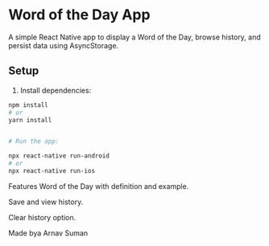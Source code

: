 # Word of the Day App

A simple React Native app to display a Word of the Day, browse history, and persist data using AsyncStorage.

## Setup

1. Install dependencies:

```bash
npm install
# or
yarn install


# Run the app:

npx react-native run-android
# or
npx react-native run-ios
```

Features
Word of the Day with definition and example.

Save and view history.

Clear history option.

Made bya Arnav Suman